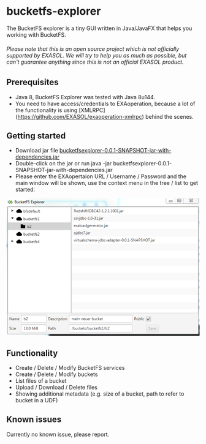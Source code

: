 # bucketfs-explorer

The BucketFS explorer is a tiny GUI written in Java/JavaFX that helps you working with BucketFS.

###### Please note that this is an open source project which is *not officially supported* by EXASOL. We will try to help you as much as possible, but can't guarantee anything since this is not an official EXASOL product.

## Prerequisites

* Java 8, BucketFS Explorer was tested with Java 8u144.
* You need to have access/credentials to EXAoperation, because a lot of the functionality is using [XMLRPC] (https://github.com/EXASOL/exaoperation-xmlrpc) behind the scenes.

## Getting started

* Download jar file [bucketfsexplorer-0.0.1-SNAPSHOT-jar-with-dependencies.jar](bucketfs-explorer/build/bucketfsexplorer-0.0.1-SNAPSHOT-jar-with-dependencies.jar)
* Double-click on the jar or run java -jar bucketfsexplorer-0.0.1-SNAPSHOT-jar-with-dependencies.jar 
* Please enter the EXAopertaion URL / Username / Password and the main window will be shown, use the context menu in the tree / list to get started: 

![alt text](https://github.com/EXASOL/bucketfs-explorer/blob/master/screenshots/BucketFS_Explorer_Screenshot1.PNG)


## Functionality

* Create / Delete / Modify BucketFS services
* Create / Delete / Modify buckets
* List files of a bucket
* Upload / Download / Delete files
* Showing additional metadata (e.g. size of a bucket, path to refer to bucket in a UDF)

## Known issues

Currently no known issue, please report.

